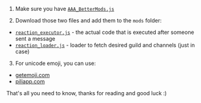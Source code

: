 1. Make sure you have [`AAA_BetterMods.js`](https://github.com/miroxik74/dbs-mods/blob/main/mods/AAA_BetterMods.js)

2. Download those two files and add them to the `mods` folder:  
- [`reaction_executor.js`](https://github.com/miroxik74/dbs-mods/blob/main/client_events/autoreact_to_message/reaction_executor.js) - the actual code that is executed after someone sent a message
- [`reaction_loader.js`](https://github.com/miroxik74/dbs-mods/blob/main/client_events/autoreact_to_message/reaction_loader.js) - loader to fetch desired guild and channels (just in case)

3. For unicode emoji, you can use:
+ [getemoji.com](https://getemoji.com)
+ [piliapp.com](https://pl.piliapp.com/emoji/list)

That's all you need to know, thanks for reading and good luck :)